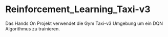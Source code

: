 # Reinforcement_Learning_Taxi-v3
Das Hands On Projekt verwendet die Gym Taxi-v3 Umgebung um ein DQN Algorithmus zu trainieren.
